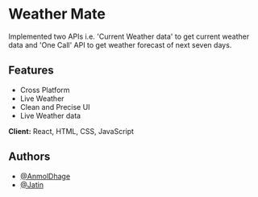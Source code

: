 
# Weather Mate

Implemented two APIs i.e. 'Current Weather data' to
get current weather data and 'One Call' API to get
weather forecast of next seven days.



## Features

- Cross Platform
- Live Weather
- Clean and Precise UI
- Live Weather data

**Client:** React, HTML, CSS, JavaScript


## Authors

- [@AnmolDhage](https://github.com/AnmolDhage)
- [@Jatin](https://github.com/Mr-Hypocrite)

